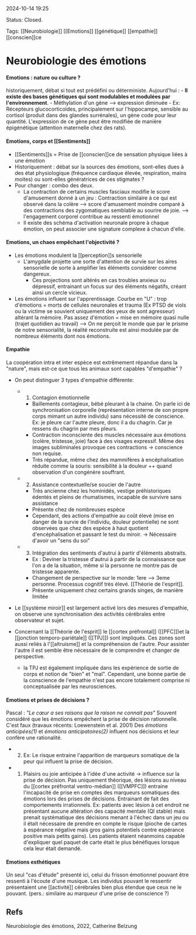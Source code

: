 2024-10-14 19:25

Status: Closed.  

Tags: [[Neurobiologie]] [[Emotions]] [[génétique]] [[empathie]] [[conscien]]ce

# Neurobiologie des émotions

#### Emotions : nature ou culture ? 
historiquement, débat si tout est prédéfini ou déterministe.
Aujourd'hui : 
	- **Il existe des bases génétiques qui sont modulables et modulées par l'environnement**. 
	- Méthylation d'un gène --> expression diminuée
		- Ex: Récepteurs glucocorticoïdes, principalement sur l'hippocampe, sensible au cortisol (produit dans des glandes surrénales), un gène code pour leur quantité. L'expression de ce gène peut être modifiée de manière épigénétique (attention maternelle chez des rats).
	
#### Emotions, corps et [[Sentiments]]
- [[Sentiments]]s = Prise de [[conscien]]ce de sensation physique liées à une émotion
- Historiquement : débat sur la sources des émotions, sont-elles dues à des état physiologique (fréquence cardiaque élevée, respiration, mains moites) ou sont-elles génératrices de ces stigmates ?
- Pour changer : combo des deux.  
	- La contraction de certains muscles fasciaux modifie le score d'amusement donné à un jeu : Contraction similaire à ce qui est observé dans la colère --> score d'amusement moindre comparé à des contractions des zygomatiques semblable au sourire de joie. --> l'engagement corporel contribue au ressenti émotionnel
	- Il existe des schéma d'activation neuronale propre à chaque émotion, on peut associer une signature complexe à chacun d'elle.

#### Emotions, un chaos empêchant l'objectivité ?

- Les émotions modulent la [[perception]]s sensorielle
	- L'amygdale projette une sorte d'attention de survie sur les aires sensorielle de sorte à amplifier les éléments considérer comme dangereux.
		- Ces projections sont altérés en cas troubles anxieux ou dépressif, entrainant un focus sur des éléments négatifs, créant ainsi un cercle vicieux. 
-  Les émotions influent sur l'apprentissage. Courbe en "U" : trop d'émotions = morts de cellules neuronales et trauma (Ex PTSD de viols ou la victime se souvient uniquement des yeux de sont agresseur) altérant la mémoire. Pas assez d'émotion = mise en mémoire quasi nulle (trajet quotidien au travail)
--> On ne perçoit le monde que par le prisme de notre sensorialité, la réalité reconstruite est ainsi modulée par de nombreux éléments dont nos émotions. 

#### Empathie
La coopération intra et inter espèce est extrêmement répandue dans la "nature", mais est-ce que tous les animaux sont capables "d'empathie" ? 
- On peut distinguer 3 types d'empathie différente:
	- 1) Contagion émotionnelle
		- Baillements contagieux, bébé pleurant à la chaine. On parle ici de synchronisation corporelle (représentation interne de son propre corps mimant un autre individu) sans nécessité de conscience. Ex: je pleure car l'autre pleure, donc il a du chagrin. Car je ressens du chagrin par mes pleurs.
		- Contraction inconsciente des muscles nécessaire aux émotions (colère, tristesse, joie) face à des visages expressif. Même des images subliminales provoque ces contractions -> conscience non requise. 
		- Très répandue, même chez des mammifères à encéphalisation réduite comme la souris: sensibilité à la douleur ++ quand observation d'un congénère souffrant. 
		
	- 2) Assistance contextuelle/se soucier de l'autre
		- Très ancienne chez les hominidés, vestige préhistoriques édentés et pleins de rhumatismes, incapable de survivre sans assistance
		- Présente chez de nombreuses espèce
		- Cependant, des actions d'empathie au coût élevé (mise en danger de la survie de l'individu, douleur potentielle) ne sont observées que chez des espèce à haut quotient d'encéphalisation et passant le test du miroir. -> Nécessaire d'avoir un "sens du soi" 
		
	- 3) Intégration des sentiments d'autrui à partir d'éléments abstraits.
		- Ex : Deviner la tristesse d'autrui à partir de la connaissance que l'on a de la situation, même si la personne ne montre pas de tristesse apparente.  
		- Changement de perspective sur le monde: 1ere --> 3eme personne. Processus cognitif très élevé. [[Théorie de l'esprit]].
		- Présente uniquement chez certains grands singes, de manière limitée

 - Le [[système miroir]] est largement activé lors des mesures d'empathie, on observe une synchronisation des activités cérébrales entre observateur et sujet. 
 - Concernant la [[Théorie de l'esprit]] le [[cortex préfrontal]] ([[PFC]])et la [[jonction temporo-pariétale]] ([[TPJ]]) sont impliqués. Ces zones sont aussi reliés à l'[[altruisme]] et la compréhension de l'autre. Pour assister l'autre il est semble être nécessaire de le comprendre et changer de perspective.
	 - la TPJ est également impliquée dans les expérience de sortie de corps et notion de "bien" et "mal".
Cependant, une bonne partie de la conscience de l'empathie n'est pas encore totalement comprise ni conceptualisée par les neurosciences.
	
#### Emotions et prises de décisions ?
Pascal : *"Le cœur a ses raisons que la raison ne connait pas"* 
Souvent considéré que les émotions empêchent la prise de décision rationnelle. C'est faux (travaux récents: Loewenstein et al. 2001)
Des *émotions anticipées(1)* et *émotions anticipatoires(2)* influent nos décisions et leur confère une rationalité. 
- 2) Ex: Le risque entraine l'apparition de marqueurs somatique de la peur qui influent la prise de décision.
- 1) Plaisirs ou joie anticipée à l'idée d'une activité -> influence sur la prise de décision.
Pas uniquement théorique, des lésions au niveau du [[cortex préfrontal ventro-médian]] ([[VMPFC]]) entraine l'incapacité de prise en comptes des marqueurs somatiques des émotions lors des prises de décisions. Entrainant de fait des comportements irrationnels. 
Ex: patients avec lésion à cet endroit ne présentant aucune altération des capacité mentale (QI stable) mais prenait systématique des décisions menant à l'échec dans un jeu ou il était nécessaire de prendre en compte le risque (pioche de cartes à espérance négative mais gros gains potentiels contre espérance positive mais petits gains). Les patients étaient néanmoins capable d'expliquer quel paquet de carte était le plus bénéfiques lorsque cela leur était demandé. 

#### Emotions esthétiques

Un seul "cas d'étude" présenté ici, celui du frisson émotionnel pouvant être ressenti à l'écoute d'une musique. 
Les individus pouvant le ressentir présentaient une [[activité]] cérébrales bien plus étendue que ceux ne le pouvant. (pers.: similaire au marqueur d'une prise de conscience ?)
## Refs
Neurobiologie des émotions, 2022, Catherine Belzung